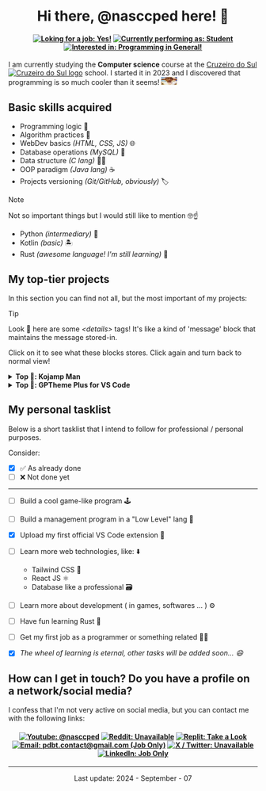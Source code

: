 <!-- title and ----------------------------------------------------->
<h1 align="center">Hi there, @nasccped here! 👋</h1>

<!-- some centered badges -->
<h4 align="center">

[![Loking for a job: Yes!][loking-for-a-job-badge]](#)
[![Currently performing as: Student][performing-badge]](#)
[![Interested in: Programming in General!][interested-in-badge]](#)

</h4>



<!-- description text ---------------------------------------------->
I am currently studying the **Computer science** course at the
[Cruzeiro do Sul <img
src="https://logospng.org/download/cruzeiro-do-sul/logo-cruzeiro-do-sul-estrela-1024.png"
style="height: 1rem"
alt="Cruzeiro do Sul logo">][cruzeiro-do-sul-link] school. I started
it in 2023 and I discovered that
programming is so much cooler than it seems! <img
src="./assets/this-guy-is-surprised.jpg"
style="height: 1rem; width: 2rem"
alt="surprised guy">



<!-- self explanatory ---------------------------------------------->
Basic skills acquired
---------------------

- Programming logic 👾
- Algorithm practices 📑
- WebDev basics _(HTML, CSS, JS)_ 🌐
- Database operations _(MySQL)_ 💾
- Data structure _(C lang)_ 🧑‍🔬
- OOP paradigm _(Java lang)_ ☕
- Projects versioning _(Git/GitHub, obviously)_ 🏷️

<!-- aditional -->
> [!NOTE]
>
> Not so important things but I would still like to mention 🤓☝️
>
> - Python _(intermediary)_ 🐍
> - Kotlin _(basic)_ 🏝️
> - Rust _(awesome language! I'm still learning)_ 🦀



<!-- dedicated to my personal projects ----------------------------->
My top-tier projects
--------------------

<!-- details from projects table -->
In this section you can find not all, but the most important of my
projects:

> [!TIP]
>
> Look 🥸 here are some _&lt;details&gt;_ tags! It's like a kind of
> 'message' block that maintains the message stored-in.
>
> Click on it to see what these blocks stores. Click again and turn
> back to normal view!

<!-- kojamp man -->
<details>

<summary><strong>Top 🥇: Kojamp Man</strong></summary>

**Kojamp Man** is a **Kotlin** and **Java** Project Manager (like
[Gradle][gradle-link]) but a _'noob'_ version of it. While Gradle and
[Maven][maven-link] generates a giant environment to compile, run and
debug the project, Kojamp Man just generates the basic content
(`.git/`, `src/`, `Makefile`) to you develope and run your project as
an academic one or something related.

You can get more info about at the
[official github repository][kojamp-man-link]

</details>

<!-- gptheme plus -->
<details>

<summary><strong>Top 🥈: GPTheme Plus for VS Code</strong></summary>

**GPTheme Plus** for VS Code is a VS Code colorscheme based on
[Chat GPT][chat-gpt-link] code view. It's not a big achievement, but
I was proud of it.

You can get more info about at the
[official github repository][gptheme-plus-github-link] or you can go
to [vscode marketplace][gptheme-plus-mrktplc-link] too...

</details>


<!-- personal task list -------------------------------------------->
## My personal tasklist

Below is a short tasklist that I intend to follow for professional /
personal purposes.

Consider:
- [X] ✅ As already done
- [ ] ❌ Not done yet

---

- [ ] Build a cool game-like program 🕹️
- [ ] Build a management program in a "Low Level" lang 📑
- [X] Upload my first official VS Code extension 🧩
- [ ] Learn more web technologies, like: ⬇️
  - Tailwind CSS 🎨
  - React JS ⚛️
  - Database like a professional 🗃️
- [ ] Learn more about development ( in games, softwares ... ) ⚙️
- [ ] Have fun learning Rust 🦀
- [ ] Get my first job as a programmer or something related 👨‍🏭
- [X] _The wheel of learning is eternal, other tasks will be added soon... 😄_



<!-- contact ------------------------------------------------------->
## How can I get in touch? Do you have a profile on a network/social media?

I confess that I'm not very active on social media, but you can
contact me with the following links:

<!-- centered badges area -->
<h4 align="center">

[![Youtube: @nasccped][footer-youtube-badge]][footer-youtube-link]
[![Reddit: Unavailable][footer-reddit-badge]](#)
[![Replit: Take a Look][footer-replit-badge]][footer-replit-link]
[![Email: pdbt.contact@gmail.com (Job Only)][footer-email-badge]][footer-email-link]
[![X / Twitter: Unavailable][footer-x-twitter-badge]](#)
[![LinkedIn: Job Only][footer-linkedin-badge]][footer-linkedin-link]

</h4>



<!-- footer like section -->
---

<p align="center">Last update: 2024 - September - 07</p>



<!-- md link-shorts ------------------------------------------------->

<!-- badges -->
[loking-for-a-job-badge]: https://img.shields.io/badge/Loking%20for%20a%20job%3A-Yes!-629CCC
[performing-badge]: https://img.shields.io/badge/Currently%20performing%20as%3A-Student-AB7EDB
[interested-in-badge]: https://img.shields.io/badge/Interested%20in%3A-Programming%20in%20general-DE5E55

<!-- links -->
[cruzeiro-do-sul-link]: https://www.cruzeirodosul.edu.br/
[gradle-link]: https://gradle.org/
[maven-link]: https://maven.apache.org/
[kojamp-man-link]: https://github.com/nasccped/kojamp-man
[chat-gpt-link]: https://openai.com/chatgpt/
[gptheme-plus-github-link]: https://github.com/nasccped/vsc-gptheme-plus-extension
[gptheme-plus-mrktplc-link]: https://marketplace.visualstudio.com/items?itemName=nascc.gptheme-plus

<!-- footer badges -->
[footer-youtube-badge]: https://img.shields.io/badge/Youtube-%40nasccped-FF0000
[footer-reddit-badge]: https://img.shields.io/badge/Reddit-Unavailable-FF4422
[footer-replit-badge]: https://img.shields.io/badge/Replit-Take%20a%20Look%20at%20The%20Projects-F26201
[footer-email-badge]: https://img.shields.io/badge/Email-pdbt.contact@gmail.com%20%28Job%20Only%29-34A853
[footer-x-twitter-badge]: https://img.shields.io/badge/X%20%2F%20Twitter-Unavailable-249EF0
[footer-linkedin-badge]: https://img.shields.io/badge/LinkedIn-Job%20Only-blue.svg?style=flat&colorA=5b5b5b&colorB=0073B1

<!-- footer links -->
[footer-youtube-link]: https://youtube.com/@nasccped
[footer-linkedin-link]: https://www.linkedin.com/in/nasccped/
[footer-email-link]: mailto:pdbt.contact@gmail.com?subject=Your%20title%20here!&body=Don%27t%20forget%20to%20add%20the%20body%20of%20the%20message%2E%2E%2E
[footer-replit-link]: https://replit.com/@nasccped
